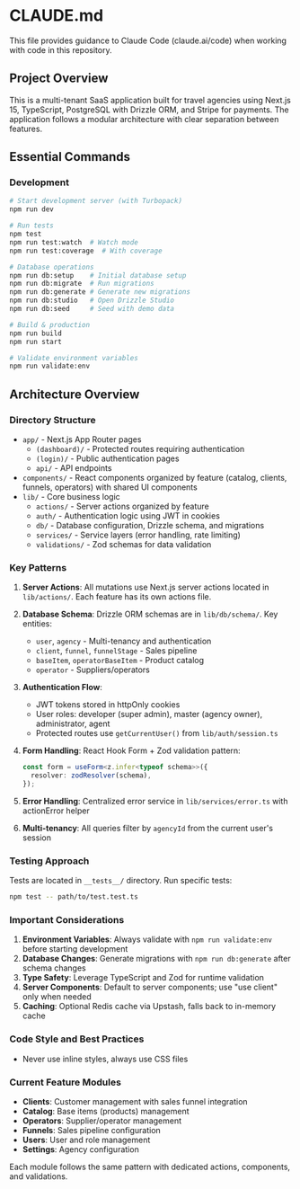 # CLAUDE.md

This file provides guidance to Claude Code (claude.ai/code) when working with code in this repository.

## Project Overview

This is a multi-tenant SaaS application built for travel agencies using Next.js 15, TypeScript, PostgreSQL with Drizzle ORM, and Stripe for payments. The application follows a modular architecture with clear separation between features.

## Essential Commands

### Development
```bash
# Start development server (with Turbopack)
npm run dev

# Run tests
npm test
npm run test:watch  # Watch mode
npm run test:coverage  # With coverage

# Database operations
npm run db:setup    # Initial database setup
npm run db:migrate  # Run migrations
npm run db:generate # Generate new migrations
npm run db:studio   # Open Drizzle Studio
npm run db:seed     # Seed with demo data

# Build & production
npm run build
npm run start

# Validate environment variables
npm run validate:env
```

## Architecture Overview

### Directory Structure
- `app/` - Next.js App Router pages
  - `(dashboard)/` - Protected routes requiring authentication
  - `(login)/` - Public authentication pages
  - `api/` - API endpoints
- `components/` - React components organized by feature (catalog, clients, funnels, operators) with shared UI components
- `lib/` - Core business logic
  - `actions/` - Server actions organized by feature
  - `auth/` - Authentication logic using JWT in cookies
  - `db/` - Database configuration, Drizzle schema, and migrations
  - `services/` - Service layers (error handling, rate limiting)
  - `validations/` - Zod schemas for data validation

### Key Patterns

1. **Server Actions**: All mutations use Next.js server actions located in `lib/actions/`. Each feature has its own actions file.

2. **Database Schema**: Drizzle ORM schemas are in `lib/db/schema/`. Key entities:
   - `user`, `agency` - Multi-tenancy and authentication
   - `client`, `funnel`, `funnelStage` - Sales pipeline
   - `baseItem`, `operatorBaseItem` - Product catalog
   - `operator` - Suppliers/operators

3. **Authentication Flow**:
   - JWT tokens stored in httpOnly cookies
   - User roles: developer (super admin), master (agency owner), administrator, agent
   - Protected routes use `getCurrentUser()` from `lib/auth/session.ts`

4. **Form Handling**: React Hook Form + Zod validation pattern:
   ```typescript
   const form = useForm<z.infer<typeof schema>>({
     resolver: zodResolver(schema),
   });
   ```

5. **Error Handling**: Centralized error service in `lib/services/error.ts` with actionError helper

6. **Multi-tenancy**: All queries filter by `agencyId` from the current user's session

### Testing Approach

Tests are located in `__tests__/` directory. Run specific tests:
```bash
npm test -- path/to/test.test.ts
```

### Important Considerations

1. **Environment Variables**: Always validate with `npm run validate:env` before starting development
2. **Database Changes**: Generate migrations with `npm run db:generate` after schema changes
3. **Type Safety**: Leverage TypeScript and Zod for runtime validation
4. **Server Components**: Default to server components; use "use client" only when needed
5. **Caching**: Optional Redis cache via Upstash, falls back to in-memory cache

### Code Style and Best Practices

- Never use inline styles, always use CSS files

### Current Feature Modules

- **Clients**: Customer management with sales funnel integration
- **Catalog**: Base items (products) management
- **Operators**: Supplier/operator management
- **Funnels**: Sales pipeline configuration
- **Users**: User and role management
- **Settings**: Agency configuration

Each module follows the same pattern with dedicated actions, components, and validations.